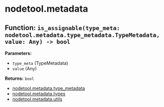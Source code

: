 # nodetool.metadata

## Function: `is_assignable(type_meta: nodetool.metadata.type_metadata.TypeMetadata, value: Any) -> bool`

**Parameters:**

- `type_meta` (TypeMetadata)
- `value` (Any)

**Returns:** `bool`

- [nodetool.metadata.type_metadata](/nodetool/metadata/type_metadata.md)
- [nodetool.metadata.types](/nodetool/metadata/types.md)
- [nodetool.metadata.utils](/nodetool/metadata/utils.md)
